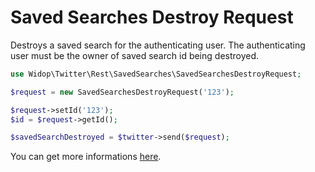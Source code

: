 # Saved Searches Destroy Request

Destroys a saved search for the authenticating user.
The authenticating user must be the owner of saved search id being destroyed.

``` php
use Widop\Twitter\Rest\SavedSearches\SavedSearchesDestroyRequest;

$request = new SavedSearchesDestroyRequest('123');

$request->setId('123');
$id = $request->getId();

$savedSearchDestroyed = $twitter->send($request);
```

You can get more informations [here](https://dev.twitter.com/docs/api/1.1/post/saved_searches/destroy/%3Aid).
